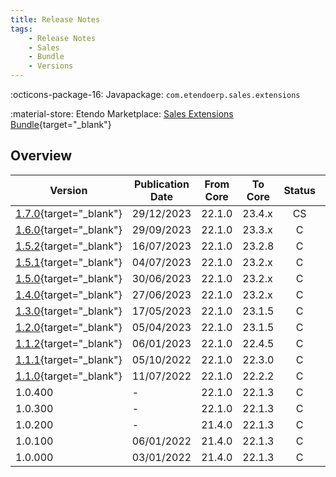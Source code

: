 ```yaml
---
title: Release Notes
tags:
    - Release Notes
    - Sales
    - Bundle
    - Versions
---
```

:octicons-package-16: Javapackage: `com.etendoerp.sales.extensions`

:material-store: Etendo Marketplace:  [Sales Extensions Bundle](https://marketplace.etendo.cloud/#/product-details?module=22CF01FC620140A6AA92CF550EB8DA36){target="_blank"}

## Overview

| Version | Publication Date | From Core | To Core | Status | GitHub |
| --- | --- | --- | --- | :---: | :---: |
| [1.7.0](https://github.com/etendosoftware/com.etendoerp.sales.extensions/releases/tag/1.7.0){target="_blank"} | 29/12/2023 | 22.1.0 | 23.4.x | CS | :white_check_mark: |
| [1.6.0](https://github.com/etendosoftware/com.etendoerp.sales.extensions/releases/tag/1.6.0){target="_blank"} | 29/09/2023 | 22.1.0 | 23.3.x | C | :white_check_mark: |
| [1.5.2](https://github.com/etendosoftware/com.etendoerp.sales.extensions/releases/tag/1.5.2){target="_blank"} | 16/07/2023 | 22.1.0 | 23.2.8 | C | :white_check_mark: |
| [1.5.1](https://github.com/etendosoftware/com.etendoerp.sales.extensions/releases/tag/1.5.1){target="_blank"} | 04/07/2023 | 22.1.0 | 23.2.x | C | :white_check_mark: |
| [1.5.0](https://github.com/etendosoftware/com.etendoerp.sales.extensions/releases/tag/1.5.0){target="_blank"} | 30/06/2023 | 22.1.0 | 23.2.x | C | :white_check_mark: |
| [1.4.0](https://github.com/etendosoftware/com.etendoerp.sales.extensions/releases/tag/1.4.0){target="_blank"} | 27/06/2023 | 22.1.0 | 23.2.x | C | :white_check_mark: |
| [1.3.0](https://github.com/etendosoftware/com.etendoerp.sales.extensions/releases/tag/1.3.0){target="_blank"} | 17/05/2023 | 22.1.0 | 23.1.5 | C | :white_check_mark: |
| [1.2.0](https://github.com/etendosoftware/com.etendoerp.sales.extensions/releases/tag/v1.2.0){target="_blank"} | 05/04/2023 | 22.1.0 | 23.1.5 | C	| :white_check_mark: |
| [1.1.2](https://github.com/etendosoftware/com.etendoerp.sales.extensions/releases/tag/v1.1.2){target="_blank"} | 06/01/2023 | 22.1.0 | 22.4.5 | C | :white_check_mark: |
| [1.1.1](https://github.com/etendosoftware/com.etendoerp.sales.extensions/releases/tag/v1.1.1){target="_blank"} | 05/10/2022 | 22.1.0 | 22.3.0 | C | :white_check_mark: |
| [1.1.0](https://github.com/etendosoftware/com.etendoerp.sales.extensions/releases/tag/v1.1.2){target="_blank"} | 11/07/2022 | 22.1.0 | 22.2.2 | C | :white_check_mark: |
| 1.0.400 | - | 22.1.0 | 22.1.3 | C | |
| 1.0.300 | - | 22.1.0 | 22.1.3 | C | |
| 1.0.200 | - | 21.4.0 | 22.1.3 | C | |
| 1.0.100 | 06/01/2022 | 21.4.0 | 22.1.3 | C | |
| 1.0.000 | 03/01/2022 | 21.4.0 | 22.1.3 | C | |

